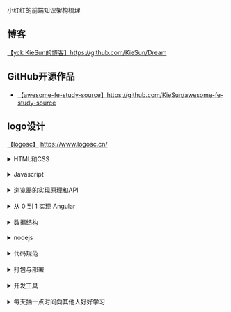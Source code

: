 小红红的前端知识架构梳理

## 博客
[【yck KieSun的博客】](https://github.com/KieSun/Dream)https://github.com/KieSun/Dream
## GitHub开源作品
- [【awesome-fe-study-source】](https://github.com/KieSun/awesome-fe-study-source)https://github.com/KieSun/awesome-fe-study-source

## logo设计
[【logosc】](https://www.logosc.cn/) https://www.logosc.cn/
<details>
  <summary>HTML和CSS</summary>

- [ ] [居中布局解决方案]()

> [更多章节](https://github.com/luohong123)

</details>

<br/>

<details>
  <summary>Javascript</summary>

- [ ] [《JavaScript高级程序设计》学习笔记]()
- [ ] [《你不知道的Javascript  (上)》学习笔记]()
- [ ] [《你不知道的Javascript  (下)》学习笔记]()
> [更多章节](https://github.com/luohong123)

</details>

<br/>

<details>
  <summary>浏览器的实现原理和API</summary>

- [ ] [  ]()

</details>

<br/>

<details>
  <summary>从 0 到 1 实现 Angular </summary>

- [ ] [ 开发环境配置 ]()
- [ ] [ 双向数据绑定原理 ]()
- [ ] [ 生命周期 ]()
- [ ] [ 写一个基础组件 ]()
- [ ] [ 非父子组件之间的实时刷新 ]()
- [ ] [ 请求时间大于2min的原因探索 ]()
- [ ] [ Awesome-Angular相关知识库 ]()
- [ ] [ AOT 打包注意事项 ]()
- [ ] [ 懒加载路由的实现原理 ]()

</details>
 
<br/>

<details>
  <summary>数据结构</summary>

- [ ] [ 栈 ]()
- [ ] [ 队列 ]()
- [ ] [ 链表 ]()
- [ ] [ 集合 ]()
- [ ] [ 字典 ]()
- [ ] [ 哈希表 ]()
- [ ] [ 二叉树 ]()
- [ ] [ 图 ]()
- [ ] [ 排序 | 查找 ]()
- [ ] [ 动态规划 ]()
- [ ] [ 贪心算法 ]()
> LeetCode 刷题进度

</details>

<br/>
<details>
  <summary>nodejs</summary>

- [ ] [ 实现一个博客 ]()

</details>
<br/>

<details>
  <summary>代码规范</summary>

- [ ] [ 实现一个博客 ]()

</details>
<br/>

<details>
  <summary>打包与部署</summary>

- [ ] [ VSCode 编辑器 ]()
- [ ] [ Item2 ]()

</details>
<br/>

<details>
  <summary>开发工具</summary>

- [ ] [ VSCode 编辑器 ]()
- [ ] [ Item2 ]()

</details>
<br/>

<details>
  <summary>每天抽一点时间向其他人好好学习</summary>

- [【木易杨的博客】网易高级前端工程师](https://github.com/yygmind/blog)
- [【前端九部】前端入门者手册](https://www.yuque.com/fe9/basic/pmn63k)
- [【MuYunyun的博客】对前端知识架构的梳理](https://github.com/MuYunyun/blog)
- [【前端面试图谱】](https://github.com/InterviewMap/CS-Interview-Knowledge-Map)

</details>
<br/>
